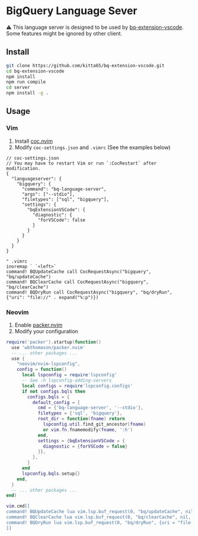 # BigQuery Language Sever
⚠️ This language server is designed to be used by [bq-extension-vscode](https://github.com/dr666m1/bq-extension-vscode).
Some features might be ignored by other client.

## Install
```bash
git clone https://github.com/kitta65/bq-extension-vscode.git
cd bq-extension-vscode
npm install
npm run compile
cd server
npm install -g .
```

## Usage
### Vim
1. Install [coc.nvim](https://github.com/neoclide/coc.nvim)
2. Modify `coc-settings.json` and `.vimrc` (See the examples below)

```jsonc
// coc-settings.json
// You may have to restart Vim or run `:CocRestart` after modification.
{
  "languageserver": {
    "bigquery": {
      "command": "bq-language-server",
      "args": ["--stdio"],
      "filetypes": ["sql", "bigquery"],
      "settings": {
        "bqExtensionVSCode": {
          "diagnostic": {
            "forVSCode": false
          }
        }
      }
    }
  }
}
```

```vim
" .vimrc
inoremap ` `<left>`
command! BQUpdateCache call CocRequestAsync("bigquery", "bq/updateCache")
command! BQClearCache call CocRequestAsync("bigquery", "bq/clearCache")
command! BQDryRun call CocRequestAsync("bigquery", "bq/dryRun", {"uri": "file://" . expand("%:p")})
```

### Neovim
1. Enable [packer.nvim](https://github.com/wbthomason/packer.nvim)
2. Modify your configuration

```lua
require('packer').startup(function()
  use 'wbthomason/packer.nvim'
  -- ... other packages ...
  use {
    "neovim/nvim-lspconfig",
    config = function()
      local lspconfig = require'lspconfig'
      -- See :h lspconfig-adding-servers
      local configs = require'lspconfig.configs'
      if not configs.bqls then
        configs.bqls = {
          default_config = {
            cmd = {'bq-language-server', '--stdio'},
            filetypes = {'sql', 'bigquery'},
            root_dir = function(fname) return
              lspconfig.util.find_git_ancestor(fname)
              or vim.fn.fnamemodify(fname, ':h')
            end,
            settings = {bqExtensionVSCode = {
              diagnostic = {forVSCode = false}
            }},
          },
        }
      end
      lspconfig.bqls.setup{}
    end,
  }
  -- ... other packages ...
end)

vim.cmd[[
command! BQUpdateCache lua vim.lsp.buf_request(0, "bq/updateCache", nil, function() end)
command! BQClearCache lua vim.lsp.buf_request(0, "bq/clearCache", nil, function() end)
command! BQDryRun lua vim.lsp.buf_request(0, "bq/dryRun", {uri = "file://" .. vim.fn.expand("%:p")}, function() end)
]]
```
